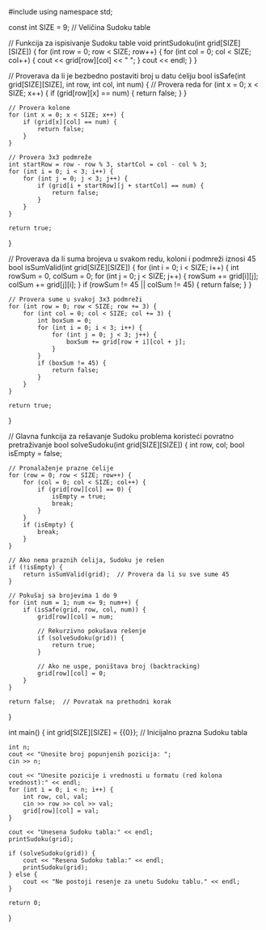 #include <iostream>
using namespace std;

const int SIZE = 9;  // Veličina Sudoku table

// Funkcija za ispisivanje Sudoku table
void printSudoku(int grid[SIZE][SIZE]) {
    for (int row = 0; row < SIZE; row++) {
        for (int col = 0; col < SIZE; col++) {
            cout << grid[row][col] << " ";
        }
        cout << endl;
    }
}

// Proverava da li je bezbedno postaviti broj u datu ćeliju
bool isSafe(int grid[SIZE][SIZE], int row, int col, int num) {
    // Provera reda
    for (int x = 0; x < SIZE; x++) {
        if (grid[row][x] == num) {
            return false;
        }
    }

    // Provera kolone
    for (int x = 0; x < SIZE; x++) {
        if (grid[x][col] == num) {
            return false;
        }
    }

    // Provera 3x3 podmreže
    int startRow = row - row % 3, startCol = col - col % 3;
    for (int i = 0; i < 3; i++) {
        for (int j = 0; j < 3; j++) {
            if (grid[i + startRow][j + startCol] == num) {
                return false;
            }
        }
    }

    return true;
}

// Proverava da li suma brojeva u svakom redu, koloni i podmreži iznosi 45
bool isSumValid(int grid[SIZE][SIZE]) {
    for (int i = 0; i < SIZE; i++) {
        int rowSum = 0, colSum = 0;
        for (int j = 0; j < SIZE; j++) {
            rowSum += grid[i][j];
            colSum += grid[j][i];
        }
        if (rowSum != 45 || colSum != 45) {
            return false;
        }
    }

    // Provera sume u svakoj 3x3 podmreži
    for (int row = 0; row < SIZE; row += 3) {
        for (int col = 0; col < SIZE; col += 3) {
            int boxSum = 0;
            for (int i = 0; i < 3; i++) {
                for (int j = 0; j < 3; j++) {
                    boxSum += grid[row + i][col + j];
                }
            }
            if (boxSum != 45) {
                return false;
            }
        }
    }

    return true;
}

// Glavna funkcija za rešavanje Sudoku problema koristeći povratno pretraživanje
bool solveSudoku(int grid[SIZE][SIZE]) {
    int row, col;
    bool isEmpty = false;

    // Pronalaženje prazne ćelije
    for (row = 0; row < SIZE; row++) {
        for (col = 0; col < SIZE; col++) {
            if (grid[row][col] == 0) {
                isEmpty = true;
                break;
            }
        }
        if (isEmpty) {
            break;
        }
    }

    // Ako nema praznih ćelija, Sudoku je rešen
    if (!isEmpty) {
        return isSumValid(grid);  // Provera da li su sve sume 45
    }

    // Pokušaj sa brojevima 1 do 9
    for (int num = 1; num <= 9; num++) {
        if (isSafe(grid, row, col, num)) {
            grid[row][col] = num;

            // Rekurzivno pokušava rešenje
            if (solveSudoku(grid)) {
                return true;
            }

            // Ako ne uspe, poništava broj (backtracking)
            grid[row][col] = 0;
        }
    }

    return false;  // Povratak na prethodni korak
}

int main() {
    int grid[SIZE][SIZE] = {{0}};  // Inicijalno prazna Sudoku tabla

    int n;
    cout << "Unesite broj popunjenih pozicija: ";
    cin >> n;

    cout << "Unesite pozicije i vrednosti u formatu (red kolona vrednost):" << endl;
    for (int i = 0; i < n; i++) {
        int row, col, val;
        cin >> row >> col >> val;
        grid[row][col] = val;
    }

    cout << "Unesena Sudoku tabla:" << endl;
    printSudoku(grid);

    if (solveSudoku(grid)) {
        cout << "Resena Sudoku tabla:" << endl;
        printSudoku(grid);
    } else {
        cout << "Ne postoji resenje za unetu Sudoku tablu." << endl;
    }

    return 0;
}
